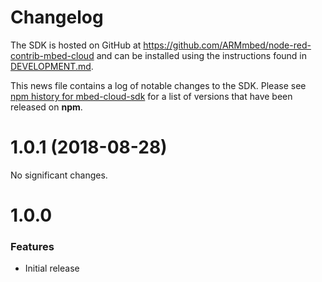 # Changelog

The SDK is hosted on GitHub at https://github.com/ARMmbed/node-red-contrib-mbed-cloud and can be installed using the instructions found in [DEVELOPMENT.md](https://github.com/ARMmbed/node-red-contrib-mbed-cloud/blob/master/DEVELOPMENT.md). 


This news file contains a log of notable changes to the SDK. Please see [npm history for mbed-cloud-sdk](https://www.npmjs.com/package/mbed-cloud-sdk?activeTab=versions) for
a list of versions that have been released on **npm**.

[//]: # (begin_release_notes)

1.0.1 (2018-08-28)
==================


No significant changes.


1.0.0 
=============

### Features
- Initial release 
